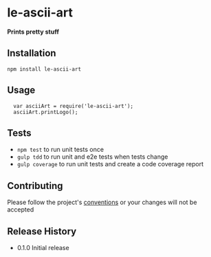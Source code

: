 le-ascii-art
=========

**Prints pretty stuff**

## Installation

  `npm install le-ascii-art`

## Usage

```
  var asciiArt = require('le-ascii-art');
  asciiArt.printLogo();
```

## Tests

* `npm test` to run unit tests once
* `gulp tdd` to run unit and e2e tests when tests change
* `gulp coverage` to run unit tests and create a code coverage report

## Contributing

Please follow the project's [conventions](https://github.com/castle-dev/le-ascii-art/blob/develop/CONTRIBUTING.md) or your changes will not be accepted

## Release History

* 0.1.0 Initial release
